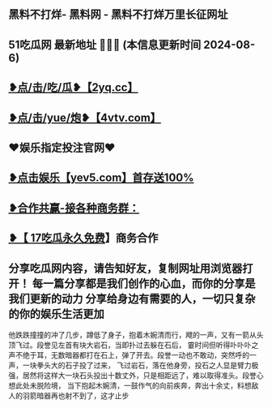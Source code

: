 黑料不打烊- 黑料网 - 黑料不打烊万里长征网址
 -------------------------------------
51吃瓜网 最新地址 🍉🍉🍉 (本信息更新时间 2024-08-6)
-----------------------------------------
<a href="https://2yq.cc">❥点/击/吃/瓜❥【2yq.cc】</a>
-----------------------------------------
<a href="https://4vtv.com">❥点/击/yue/炮❥【4vtv.com】</a> 
-----------------------------------------
♥️娱乐指定投注官网♥️
-----------------------------------------
<a href="https://yev5.com ">❥点击娱乐【yev5.com】首存送100%
 -------------------------------------
❥合作共赢-接各种商务群：
 -------------------------------------
❥【 <a href="https://t.me/GM_51cg1">17吃瓜永久免费</a>】商务合作
 -------------------------------------
分享吃瓜网内容，请告知好友，复制网址用浏览器打开！ 每一篇分享都是我们创作的心血，而你的分享是我们更新的动力
分享给身边有需要的人，一切只复杂的你的娱乐生活更加
 ------------------------------------
他跌跌撞撞的冲了几步，蹲低了身子，抱着木婉清而行，飕的一声，又有一箭从头顶飞过。段誉见左首有块大岩石，当即扑过去躲在石后，
霎时间但听得卟卟卟之声不绝于耳，无数暗器都打在石上，弹了开去。段誉一动也不敢动，突然呼的一声，一块拳头大的石子投了过来，
飞过岩石，落在他身旁，投石之人显是臂力极强，居然将这样大一块石头投出十数丈外，只是相距远了，难以取得准头。段誉心想此处未脱险境，
当下抱起木婉清，一鼓作气的向前疾奔，奔出十余丈，料想敌人的羽箭暗器再也射不到了，这才止步
